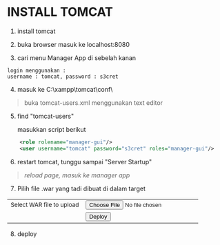 
# INSTALL TOMCAT

1. install tomcat

2. buka browser masuk ke localhost:8080

3. cari menu Manager App di sebelah kanan
>
    login menggunakan :
    username : tomcat, password : s3cret

4. masuk ke C:\xampp\tomcat\conf\ 

> buka tomcat-users.xml menggunakan text editor

5.  find "tomcat-users"

    masukkan script berikut
~~~xml    
    <role rolename="manager-gui"/>
    <user username="tomcat" password="s3cret" roles="manager-gui"/>
~~~
6.  restart tomcat, tunggu sampai "Server Startup"

> *reload page, masuk ke manager app*


7. Pilih file .war yang tadi dibuat di dalam target

<table cellspacing="0" cellpadding="3">
<tbody>
<tr>
 <td class="row-right">
  <small>Select WAR file to upload</small>
 </td>
 <td class="row-left">
  <input type="file" name="deployWar" size="40">
 </td>
</tr>
<tr>
 <td class="row-right">
  &nbsp;
 </td>
 <td class="row-left">
  <input type="submit" value="Deploy">
 </td>
</tr>
</tbody></table>

8. deploy


